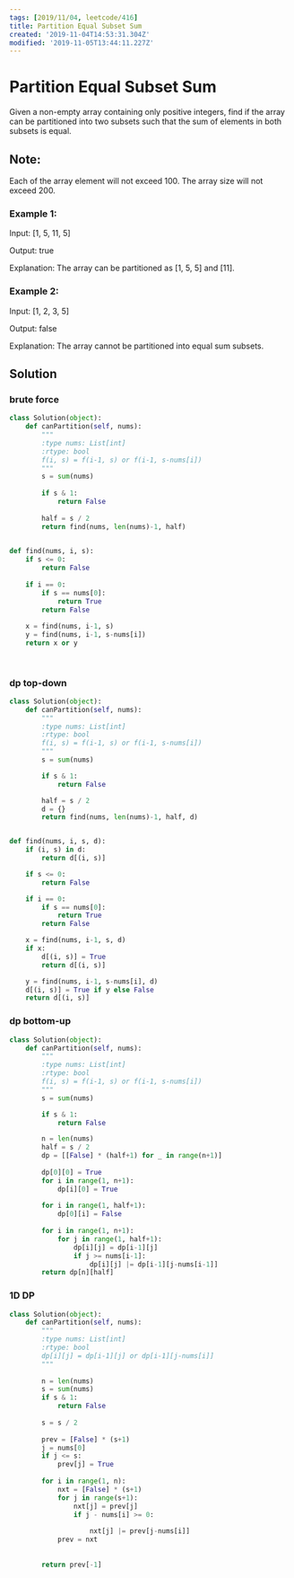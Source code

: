```yaml
---
tags: [2019/11/04, leetcode/416]
title: Partition Equal Subset Sum
created: '2019-11-04T14:53:31.304Z'
modified: '2019-11-05T13:44:11.227Z'
---
```


# Partition Equal Subset Sum

Given a non-empty array containing only positive integers, find if the array can be partitioned into two subsets such that the sum of elements in both subsets is equal.

## Note:

Each of the array element will not exceed 100.
The array size will not exceed 200.
 

### Example 1:

Input: [1, 5, 11, 5]

Output: true

Explanation: The array can be partitioned as [1, 5, 5] and [11].
 

### Example 2:

Input: [1, 2, 3, 5]

Output: false

Explanation: The array cannot be partitioned into equal sum subsets.

## Solution

### brute force

```python
class Solution(object):
    def canPartition(self, nums):
        """
        :type nums: List[int]
        :rtype: bool
        f(i, s) = f(i-1, s) or f(i-1, s-nums[i])
        """
        s = sum(nums)
        
        if s & 1:
            return False
        
        half = s / 2
        return find(nums, len(nums)-1, half)
        

def find(nums, i, s):
    if s <= 0:
        return False
    
    if i == 0:
        if s == nums[0]:
            return True
        return False
    
    x = find(nums, i-1, s)
    y = find(nums, i-1, s-nums[i])
    return x or y
        
        
```

### dp top-down

```python
class Solution(object):
    def canPartition(self, nums):
        """
        :type nums: List[int]
        :rtype: bool
        f(i, s) = f(i-1, s) or f(i-1, s-nums[i])
        """
        s = sum(nums)

        if s & 1:
            return False

        half = s / 2
        d = {}
        return find(nums, len(nums)-1, half, d)


def find(nums, i, s, d):
    if (i, s) in d:
        return d[(i, s)]

    if s <= 0:
        return False

    if i == 0:
        if s == nums[0]:
            return True
        return False

    x = find(nums, i-1, s, d)
    if x:
        d[(i, s)] = True
        return d[(i, s)]

    y = find(nums, i-1, s-nums[i], d)
    d[(i, s)] = True if y else False
    return d[(i, s)]

```

### dp bottom-up

```python
class Solution(object):
    def canPartition(self, nums):
        """
        :type nums: List[int]
        :rtype: bool
        f(i, s) = f(i-1, s) or f(i-1, s-nums[i])
        """
        s = sum(nums)

        if s & 1:
            return False

        n = len(nums)
        half = s / 2
        dp = [[False] * (half+1) for _ in range(n+1)]
        
        dp[0][0] = True
        for i in range(1, n+1):
            dp[i][0] = True
        
        for i in range(1, half+1):
            dp[0][i] = False
        
        for i in range(1, n+1):
            for j in range(1, half+1):
                dp[i][j] = dp[i-1][j]
                if j >= nums[i-1]:
                    dp[i][j] |= dp[i-1][j-nums[i-1]]
        return dp[n][half]


```

### 1D DP

```python
class Solution(object):
    def canPartition(self, nums):
        """
        :type nums: List[int]
        :rtype: bool
        dp[i][j] = dp[i-1][j] or dp[i-1][j-nums[i]]
        """
        
        n = len(nums)
        s = sum(nums)
        if s & 1:
            return False
        
        s = s / 2
        
        prev = [False] * (s+1)
        j = nums[0]
        if j <= s:
            prev[j] = True
        
        for i in range(1, n):
            nxt = [False] * (s+1)
            for j in range(s+1):
                nxt[j] = prev[j]
                if j - nums[i] >= 0:
                    
                    nxt[j] |= prev[j-nums[i]]
            prev = nxt
        
        
        return prev[-1]
```
